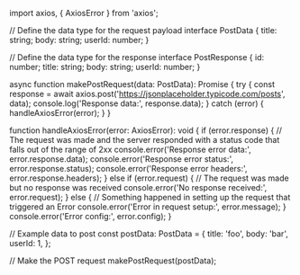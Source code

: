 import axios, { AxiosError } from 'axios';

// Define the data type for the request payload
interface PostData {
  title: string;
  body: string;
  userId: number;
}

// Define the data type for the response
interface PostResponse {
  id: number;
  title: string;
  body: string;
  userId: number;
}

async function makePostRequest(data: PostData): Promise<void> {
  try {
    const response = await axios.post<PostResponse>('https://jsonplaceholder.typicode.com/posts', data);
    console.log('Response data:', response.data);
  } catch (error) {
    handleAxiosError(error);
  }
}

function handleAxiosError(error: AxiosError): void {
  if (error.response) {
    // The request was made and the server responded with a status code that falls out of the range of 2xx
    console.error('Response error data:', error.response.data);
    console.error('Response error status:', error.response.status);
    console.error('Response error headers:', error.response.headers);
  } else if (error.request) {
    // The request was made but no response was received
    console.error('No response received:', error.request);
  } else {
    // Something happened in setting up the request that triggered an Error
    console.error('Error in request setup:', error.message);
  }
  console.error('Error config:', error.config);
}

// Example data to post
const postData: PostData = {
  title: 'foo',
  body: 'bar',
  userId: 1,
};

// Make the POST request
makePostRequest(postData);
